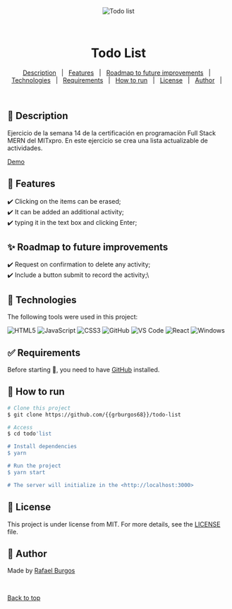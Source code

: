 <div align="center" id="top"> 
  <img src="./.github/app.gif" alt="Todo list" />

  &#xa0;

  <!-- <a href="https://pacmenfactory.netlify.app">Demo</a> -->
</div>

<h1 align="center">Todo List</h1>



<p align="center">
  <a href="#dart-description">Description</a> &#xa0; | &#xa0; 
  <a href="#dart-features">Features</a> &#xa0; | &#xa0; 
  <a href="#sparkles-roadmap-to-future-improvements">Roadmap to future improvements</a> &#xa0; | &#xa0;
  <a href="#rocket-technologies">Technologies</a> &#xa0; | &#xa0;
  <a href="#white_check_mark-requirements">Requirements</a> &#xa0; | &#xa0;
  <a href="#checkered_flag-how-to-run">How to run</a> &#xa0; | &#xa0;
  <a href="#memo-license">License</a> &#xa0; | &#xa0;
  <a href="#memo-author">Author</a> &#xa0; | &#xa0;
</p>

<br>

## :dart: Description ##

Ejercicio de la semana 14 de la certificación en programaciòn Full Stack MERN del MITxpro. En este ejercicio se crea una lista actualizable de actividades.


[Demo](https://grburgos68.github.io/todo-list/)


## :dart: Features ##

:heavy_check_mark: Clicking on the items can be erased;\
:heavy_check_mark: It can be added an additional activity;\
:heavy_check_mark: typing it in the text box and clicking Enter;



## :sparkles: Roadmap to future improvements ##

		  
:heavy_check_mark: Request on confirmation to delete any activity;\
:heavy_check_mark: Include a button submit to record the activity;\

## :rocket: Technologies ##

The following tools were used in this project:

![HTML5](https://img.shields.io/badge/-HTML5-000000?style=flat&logo=html5)
![JavaScript](https://img.shields.io/badge/-JavaScript-000000?style=flat&logo=javascript)
![CSS3](https://img.shields.io/badge/-CSS3-%231572B6?style=flat-square&logo=css3)
![GitHub](https://img.shields.io/badge/-GitHub-181717?style=flat-square&logo=github)
![VS Code](http://img.shields.io/badge/-VS%20Code-007ACC?style=flat-square&logo=visual-studio-code&logoColor=ffffff)
![React](http://img.shields.io/badge/-VS%20Code-007ACC?style=flat-square&logo=visual-studio-code&logoColor=ffffff)
![Windows](http://img.shields.io/badge/-Windows-0078D6?style=flat-square&logo=windows&logoColor=ffffff)

## :white_check_mark: Requirements ##

Before starting :checkered_flag:, you need to have [GitHub](https://img.shields.io/badge/-GitHub-181717?style=flat-square&logo=github) installed.

## :checkered_flag: How to run ##

```bash
# Clone this project
$ git clone https://github.com/{{grburgos68}}/todo-list

# Access
$ cd todo'list

# Install dependencies
$ yarn

# Run the project
$ yarn start

# The server will initialize in the <http://localhost:3000>
```

## :memo: License ##

This project is under license from MIT. For more details, see the [LICENSE](LICENSE.md) file.

## :memo: Author ##

Made  by <a href="https://github.com/grBurgos68/" target="_blank">Rafael Burgos</a>

&#xa0;

<a href="#top">Back to top</a>
